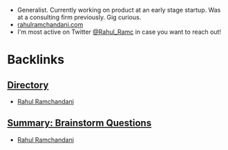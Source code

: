 - Generalist. Currently working on product at an early stage startup. Was at a consulting firm previously. Gig curious.
- [rahulramchandani.com](https://rahulramchandani.com/)
- I'm most active on Twitter [@Rahul_Ramc](https://twitter.com/Rahul_Ramc) in case you want to reach out!

# Backlinks
## [Directory](<Directory.md>)
- [Rahul Ramchandani](<Rahul Ramchandani.md>)

## [Summary: Brainstorm Questions](<Summary: Brainstorm Questions.md>)
- [Rahul Ramchandani](<Rahul Ramchandani.md>)

